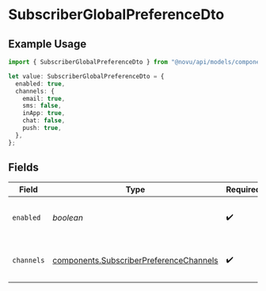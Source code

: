 # SubscriberGlobalPreferenceDto

## Example Usage

```typescript
import { SubscriberGlobalPreferenceDto } from "@novu/api/models/components";

let value: SubscriberGlobalPreferenceDto = {
  enabled: true,
  channels: {
    email: true,
    sms: false,
    inApp: true,
    chat: false,
    push: true,
  },
};
```

## Fields

| Field                                                                                              | Type                                                                                               | Required                                                                                           | Description                                                                                        |
| -------------------------------------------------------------------------------------------------- | -------------------------------------------------------------------------------------------------- | -------------------------------------------------------------------------------------------------- | -------------------------------------------------------------------------------------------------- |
| `enabled`                                                                                          | *boolean*                                                                                          | :heavy_check_mark:                                                                                 | Whether notifications are enabled globally                                                         |
| `channels`                                                                                         | [components.SubscriberPreferenceChannels](../../models/components/subscriberpreferencechannels.md) | :heavy_check_mark:                                                                                 | Channel-specific preference settings                                                               |